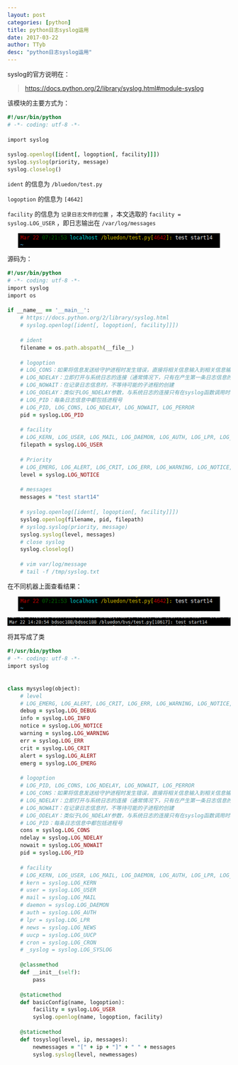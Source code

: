 ```yaml
---
layout: post
categories: [python]
title: python日志syslog运用
date: 2017-03-22
author: TTyb
desc: "python日志syslog运用"
---
```


syslog的官方说明在：

> https://docs.python.org/2/library/syslog.html#module-syslog

该模块的主要方式为：

~~~ruby
#!/usr/bin/python
# -*- coding: utf-8 -*-

import syslog

syslog.openlog([ident[, logoption[, facility]]])
syslog.syslog(priority, message)
syslog.closelog()
~~~

`ident` 的信息为 `/bluedon/test.py`

`logoption` 的信息为 `[4642]`

`facility` 的信息为 `记录日志文件的位置` ，本文选取的 `facility = syslog.LOG_USER` ，即日志输出在 `/var/log/messages`

<p style="text-align:center"><img src="/static/postimage/python/syslog/996148-20170322143426486-250871748.png" class="img-responsive"style="display: block; margin-right: auto; margin-left: auto;"></p>

源码为：

~~~ruby
#!/usr/bin/python
# -*- coding: utf-8 -*-
import syslog
import os

if __name__ == '__main__':
    # https://docs.python.org/2/library/syslog.html
    # syslog.openlog([ident[, logoption[, facility]]])

    # ident
    filename = os.path.abspath(__file__)

    # logoption
    # LOG_CONS：如果将信息发送给守护进程时发生错误，直接将相关信息输入到相关信息输出到终端。 
    # LOG_NDELAY：立即打开与系统日志的连接（通常情况下，只有在产生第一条日志信息的情况下才会打开与日志系统的连接） 
    # LOG_NOWAIT：在记录日志信息时，不等待可能的子进程的创建 
    # LOG_ODELAY：类似于LOG_NDELAY参数，与系统日志的连接只有在syslog函数调用时才会创建 
    # LOG_PID：每条日志信息中都包括进程号
    # LOG_PID, LOG_CONS, LOG_NDELAY, LOG_NOWAIT, LOG_PERROR
    pid = syslog.LOG_PID

    # facility
    # LOG_KERN, LOG_USER, LOG_MAIL, LOG_DAEMON, LOG_AUTH, LOG_LPR, LOG_NEWS, LOG_UUCP, LOG_CRON, LOG_SYSLOG, LOG_LOCAL0 to LOG_LOCAL7
    filepath = syslog.LOG_USER

    # Priority
    # LOG_EMERG, LOG_ALERT, LOG_CRIT, LOG_ERR, LOG_WARNING, LOG_NOTICE, LOG_INFO, LOG_DEBUG
    level = syslog.LOG_NOTICE

    # messages
    messages = "test start14"

    # syslog.openlog([ident[, logoption[, facility]]])
    syslog.openlog(filename, pid, filepath)
    # syslog.syslog(priority, message)
    syslog.syslog(level, messages)
    # close syslog
    syslog.closelog()
    
    # vim var/log/message
    # tail -f /tmp/syslog.txt
~~~

在不同机器上面查看结果：

<p style="text-align:center"><img src="/static/postimage/python/syslog/996148-20170322143426486-250871748.png" class="img-responsive"style="display: block; margin-right: auto; margin-left: auto;"></p>

<p style="text-align:center"><img src="/static/postimage/python/syslog/996148-20170322143915252-167308740.png" class="img-responsive"style="display: block; margin-right: auto; margin-left: auto;"></p>

将其写成了类

~~~ruby
#!/usr/bin/python
# -*- coding: utf-8 -*-
import syslog


class mysyslog(object):
    # level
    # LOG_EMERG, LOG_ALERT, LOG_CRIT, LOG_ERR, LOG_WARNING, LOG_NOTICE, LOG_INFO, LOG_DEBUG
    debug = syslog.LOG_DEBUG
    info = syslog.LOG_INFO
    notice = syslog.LOG_NOTICE
    warning = syslog.LOG_WARNING
    err = syslog.LOG_ERR
    crit = syslog.LOG_CRIT
    alert = syslog.LOG_ALERT
    emerg = syslog.LOG_EMERG

    # logoption
    # LOG_PID, LOG_CONS, LOG_NDELAY, LOG_NOWAIT, LOG_PERROR
    # LOG_CONS：如果将信息发送给守护进程时发生错误，直接将相关信息输入到相关信息输出到终端。
    # LOG_NDELAY：立即打开与系统日志的连接（通常情况下，只有在产生第一条日志信息的情况下才会打开与日志系统的连接）
    # LOG_NOWAIT：在记录日志信息时，不等待可能的子进程的创建
    # LOG_ODELAY：类似于LOG_NDELAY参数，与系统日志的连接只有在syslog函数调用时才会创建
    # LOG_PID：每条日志信息中都包括进程号
    cons = syslog.LOG_CONS
    ndelay = syslog.LOG_NDELAY
    nowait = syslog.LOG_NOWAIT
    pid = syslog.LOG_PID

    # facility
    # LOG_KERN, LOG_USER, LOG_MAIL, LOG_DAEMON, LOG_AUTH, LOG_LPR, LOG_NEWS, LOG_UUCP, LOG_CRON, LOG_SYSLOG, LOG_LOCAL0 to LOG_LOCAL7
    # kern = syslog.LOG_KERN
    # user = syslog.LOG_USER
    # mail = syslog.LOG_MAIL
    # daemon = syslog.LOG_DAEMON
    # auth = syslog.LOG_AUTH
    # lpr = syslog.LOG_LPR
    # news = syslog.LOG_NEWS
    # uucp = syslog.LOG_UUCP
    # cron = syslog.LOG_CRON
    # _syslog = syslog.LOG_SYSLOG

    @classmethod
    def __init__(self):
        pass

    @staticmethod
    def basicConfig(name, logoption):
        facility = syslog.LOG_USER
        syslog.openlog(name, logoption, facility)

    @staticmethod
    def tosyslog(level, ip, messages):
        newmessages = "[" + ip + "]" + " " + messages
        syslog.syslog(level, newmessages)

~~~